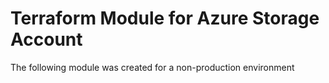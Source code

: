 # Terraform Module for Azure Storage Account
The following module was created for a non-production environment 
